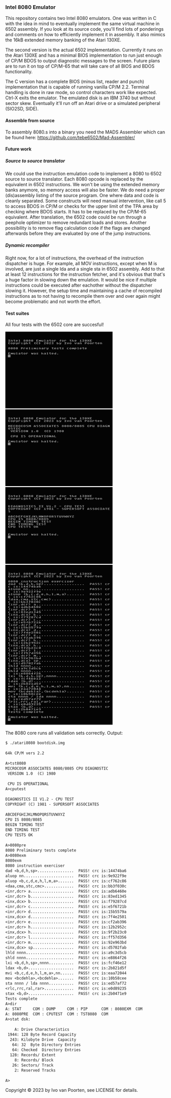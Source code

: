 ### Intel 8080 Emulator

This repository contains two Intel 8080 emulators. One was written in C
with the idea in mind to eventually implement the same virtual machine
in 6502 assembly. If you look at its source code, you'll find lots of
ponderings and comments on how to efficiently implement it in assembly.
It also mimics the 16kB extended memory banking of the Atari 130XE.

The second version is the actual 6502 implementation. Currently it runs
on the Atari 130XE and has a minimal BIOS implementation to run just enough
of CP/M BDOS to output diagnostic messages to the screen. Future plans are
to run it on top of CP/M-65 that will take care of all BIOS and BDOS
functionality.

The C version has a complete BIOS (minus list, reader and punch)
implementation that is capable of running vanilla CP/M 2.2.
Terminal handling is done in raw mode, so control
characters work like expected. Ctrl-X exits the emulator.
The emulated disk is an IBM 3740 but without sector skew. Eventually it'll
run off an Atari drive or a simulated peripheral (SIO2SD, SIDE).  

#### Assemble from source

To assembly 8080.s into a binary you need the MADS Assembler which can be
found here: https://github.com/tebe6502/Mad-Assembler/ 

#### Future work

##### Source to source translator

We could use the instruction emulation code to implement a 8080 to 6502
source to source translator. Each 8080 opcode is replaced by the
equivalent in 6502 instructions. We won't be using the extended memory
banks anymore, so memory access will also be faster. We do need a proper
(dis)assembly listing of the source program. One where data and code
is cleanly separated. Some constructs will need manual intervention,
like call 5 to access BDOS in CP/M or checks for the upper limit of the
TPA area by checking where BDOS starts. It has to be replaced by the CP/M-65
equivalent. After translation, the 6502 code could be run through a
peephole optimizer to remove redundant loads and stores. Another
possibility is to remove flag calculation code if the flags are changed
afterwards before they are evaluated by one of the jump instructions.

##### Dynamic recompiler

Right now, for a lot of instructions,
the overhead of the instruction dispatcher is huge.
For example, all MOV instructions, except when M is involved, are just
a single lda and a single sta in 6502 assembly.
Add to that at least 12 instructions for the instruction fetcher,
and it's obvious that that's a huge factor in slowing down the emulation.
It would be nice if multiple instructions could be executed after
eachother without the dispatcher slowing it. However, the setup time
and maintaining a cache of recompiled instructions as to not having to
recompile them over and over again might become problematic and not
worth the effort.

#### Test suites

All four tests with the 6502 core are succesful!

![8080pre.png](images/8080pre.png) ![tst8080.png](images/tst8080.png)  
![cputest.png](images/cputest.png) ![8080exm.png](images/8080exm.png)  


The 8080 core runs all validation sets correctly. Output:

```
$ ./atari8080 bootdisk.img 

64k CP/M vers 2.2

A>tst8080
MICROCOSM ASSOCIATES 8080/8085 CPU DIAGNOSTIC
 VERSION 1.0  (C) 1980

 CPU IS OPERATIONAL
A>cputest

DIAGNOSTICS II V1.2 - CPU TEST
COPYRIGHT (C) 1981 - SUPERSOFT ASSOCIATES

ABCDEFGHIJKLMNOPQRSTUVWXYZ
CPU IS 8080/8085
BEGIN TIMING TEST
END TIMING TEST
CPU TESTS OK

A>8080pre
8080 Preliminary tests complete
A>8080exm
8080exm
8080 instruction exerciser
dad <b,d,h,sp>................  PASS! crc is:14474ba6
aluop nn......................  PASS! crc is:9e922f9e
aluop <b,c,d,e,h,l,m,a>.......  PASS! crc is:cf762c86
<daa,cma,stc,cmc>.............  PASS! crc is:bb3f030c
<inr,dcr> a...................  PASS! crc is:adb6460e
<inr,dcr> b...................  PASS! crc is:83ed1345
<inx,dcx> b...................  PASS! crc is:f79287cd
<inr,dcr> c...................  PASS! crc is:e5f6721b
<inr,dcr> d...................  PASS! crc is:15b5579a
<inx,dcx> d...................  PASS! crc is:7f4e2501
<inr,dcr> e...................  PASS! crc is:cf2ab396
<inr,dcr> h...................  PASS! crc is:12b2952c
<inx,dcx> h...................  PASS! crc is:9f2b23c0
<inr,dcr> l...................  PASS! crc is:ff57d356
<inr,dcr> m...................  PASS! crc is:92e963bd
<inx,dcx> sp..................  PASS! crc is:d5702fab
lhld nnnn.....................  PASS! crc is:a9c3d5cb
shld nnnn.....................  PASS! crc is:e8864f26
lxi <b,d,h,sp>,nnnn...........  PASS! crc is:fcf46e12
ldax <b,d>....................  PASS! crc is:2b821d5f
mvi <b,c,d,e,h,l,m,a>,nn......  PASS! crc is:eaa72044
mov <bcdehla>,<bcdehla>.......  PASS! crc is:10b58cee
sta nnnn / lda nnnn...........  PASS! crc is:ed57af72
<rlc,rrc,ral,rar>.............  PASS! crc is:e0d89235
stax <b,d>....................  PASS! crc is:2b0471e9
Tests complete
A>dir
A: STAT     COM : DUMP     COM : PIP      COM : 8080EXM  COM
A: 8080PRE  COM : CPUTEST  COM : TST8080  COM
A>stat dsk:

    A: Drive Characteristics
 1944: 128 Byte Record Capacity
  243: Kilobyte Drive  Capacity
   64: 32  Byte Directory Entries
   64: Checked  Directory Entries
  128: Records/ Extent
    8: Records/ Block
   26: Sectors/ Track
    2: Reserved Tracks

A>
```

Copyright © 2023 by Ivo van Poorten, see LICENSE for details.

